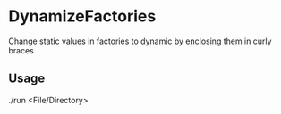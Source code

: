 # DynamizeFactories

Change static values in factories to dynamic by enclosing them in curly braces

## Usage

./run <File/Directory>
